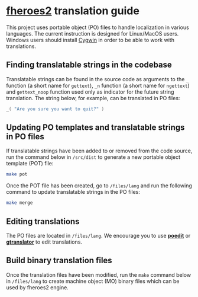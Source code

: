 # [**fheroes2**](README.md) translation guide

This project uses portable object (PO) files to handle localization in various languages. The current instruction is designed for Linux/MacOS users. Windows users should install [Cygwin](https://www.cygwin.com/) in order to be able to work with translations.

## Finding translatable strings in the codebase

Translatable strings can be found in the source code as arguments to the `_` function (a short name for `gettext`), `_n` function (a short name for `ngettext`) and `gettext_noop` function used only as indicator for the future string translation. The string below, for example, can be translated in PO files:

```cpp
_( "Are you sure you want to quit?" )
```

## Updating PO templates and translatable strings in PO files

If translatable strings have been added to or removed from the code source, run the command below in `/src/dist` to generate a new portable object template (POT) file:

```bash
make pot
```

Once the POT file has been created, go to `/files/lang` and run the following command to update translatable strings in the PO files:

```bash
make merge
```

## Editing translations

The PO files are located in `/files/lang`. We encourage you to use [**poedit**](https://poedit.net/) or [**gtranslator**](https://wiki.gnome.org/Apps/Gtranslator) to edit translations.

## Build binary translation files

Once the translation files have been modified, run the `make` command below in `/files/lang` to create machine object (MO) binary files which can be used by fheroes2 engine.
